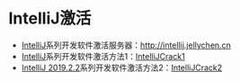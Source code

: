 # IntelliJ激活

* [IntelliJ](https://www.jetbrains.com/)系列开发软件激活服务器：<http://intellij.jellychen.cn>
* [IntelliJ](https://www.jetbrains.com/)系列开发软件激活方法1：[IntelliJCrack1](Crack1.md)
* [IntelliJ 2019.2.2](https://www.jetbrains.com/)系列开发软件激活方法2：[IntelliJCrack2](Crack2.md)
